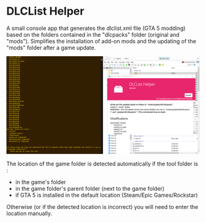 # DLCList Helper

A small console app that generates the dlclist.xml file (GTA 5 modding) based on the folders contained in the "dlcpacks" folder (original and "mods"). 
Simplifies the installation of add-on mods and the updating of the "mods" folder after a game update.

![Preview of the console app and the generated OIV](./preview.png)

The location of the game folder is detected automatically if the tool folder is :
- in the game's folder
- in the game folder's parent folder (next to the game folder)
- if GTA 5 is installed in the default location (Steam/Epic Games/Rockstar)

Otherwise (or if the detected location is incorrect) you will need to enter the location manually.